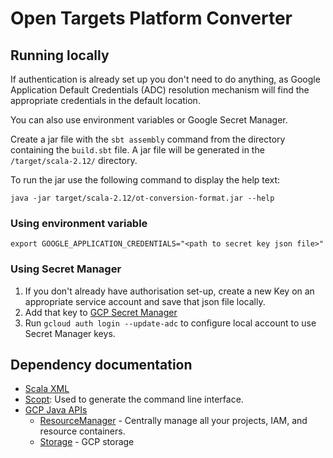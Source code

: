 # Open Targets Platform Converter


## Running locally

If authentication is already set up you don't need to do anything, as Google Application Default Credentials (ADC)
resolution mechanism will find the appropriate credentials in the default location.

You can also use environment variables or Google Secret Manager.

Create a jar file with the `sbt assembly` command from the directory containing
the `build.sbt` file. A jar file will be generated in the `/target/scala-2.12/` directory.

To run the jar use the following command to display the help text:

`java -jar target/scala-2.12/ot-conversion-format.jar --help`

### Using environment variable

`export GOOGLE_APPLICATION_CREDENTIALS="<path to secret key json file>"`

### Using Secret Manager

1. If you don't already have authorisation set-up, create a new Key on an appropriate service
account and save that json file locally.
2. Add that key to [GCP Secret Manager](https://cloud.google.com/secret-manager)
3. Run `gcloud auth login --update-adc` to configure local account to use Secret Manager keys.

## Dependency documentation

- [Scala XML](https://github.com/scala/scala-xml/wiki)
- [Scopt](https://github.com/scopt/scopt): Used to generate the command line interface.
- [GCP Java APIs](https://cloud.google.com/java/docs/reference)
  - [ResourceManager](https://googleapis.dev/java/google-cloud-resourcemanager/latest/index.html) - Centrally manage all your projects, IAM, and resource containers.
  - [Storage](https://googleapis.dev/java/google-cloud-storage/latest/index.html) - GCP storage
